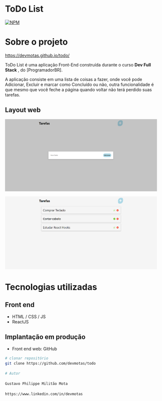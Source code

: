 # ToDo List
[![NPM](https://img.shields.io/npm/l/react)](https://github.com/neliocursos/exemplo-readme/blob/main/LICENSE) 

# Sobre o projeto

https://devmotas.github.io/todo/

ToDo List  é uma aplicação Front-End construída durante o curso **Dev Full Stack** , do [ProgramadorBR].

A aplicação consiste em uma lista de coisas a fazer, onde você pode Adicionar, Excluir e marcar como Concluído ou não, outra funcionalidade é que mesmo que você feche a página quando voltar não terá perdido suas tarefas. 

## Layout web
![Web 1](https://github.com/devmotas/todo/blob/main/assets/readme/home.png)

![Web 2](https://github.com/devmotas/todo/blob/main/assets/readme/run.png)

# Tecnologias utilizadas
## Front end
- HTML / CSS / JS 
- ReactJS

## Implantação em produção
- Front end web: GitHub

```bash
# clonar repositório
git clone https://github.com/devmotas/todo

# Autor

Gustavo Philippe Militão Mota

https://www.linkedin.com/in/devmotas
